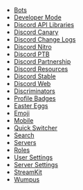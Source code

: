 * [Bots](/bots)
* [Developer Mode](/developermode) <!--dev mode;dev-mode;developer-->
* [Discord API Libraries](/libraries) <!--api;libraries;dapi-->
* [Discord Canary](/canary) <!--alpha;dcanary;almightydabbit;dabbit;daddit;canary;-->
* [Discord Change Logs](/changelog)
* [Discord Nitro](/nitro) <!--zoom;turbo;nitro;fast-->
* [Discord PTB](/ptb) <!--ptb;dptb;public test build;beta-->
* [Discord Partnership](/partner) <!--mallorypls;partner;partnership-->
* [Discord Resources](/resources) <!--resources;dresources-->
* [Discord Stable](/stable) <!--stable;dstable;download-->
* [Discord Web](/web) <!--web-->
* [Discriminators](/discriminator) <!--discrim;discriminator-->
* [Profile Badges](/badges) <!--badges;badge-->
* [Easter Eggs](/eastereggs) <!--easter;eastereggs;konami-->
* [Emoji](/emoji) <!--emote;emotes-->
* [Mobile](/mobile) <!--testflight;android;ios-->
* [Quick Switcher](/quickswitcher) <!--quickswitcher;fastswitcher;sonic-->
* [Search](/search)
* [Servers](/servers) <!--guilds;server;guild-->
* [Roles](/roles)
* [User Settings](/usersettings) <!--usettings;usersettings;user-->
* [Server Settings](/serversettings) <!--ssettings;serversettings-->
* [StreamKit](/streamkit)
* [Wumpus](/wumpus)


